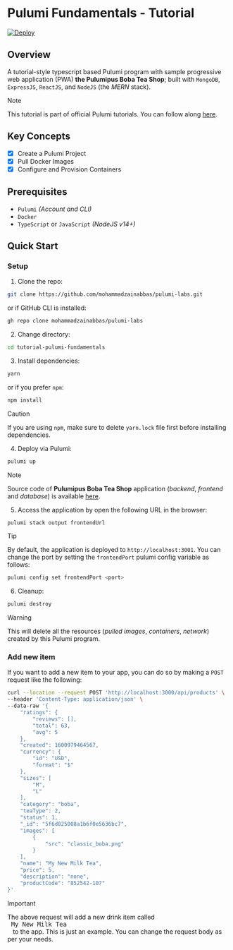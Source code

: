 # Pulumi Fundamentals - Tutorial

[![Deploy](https://get.pulumi.com/new/button.svg)](https://app.pulumi.com/new?template=https://github.com/mohammadzainabbas/pulumi-labs/tree/main/tutorial-pulumi-fundamentals)

## Overview

A tutorial-style typescript based Pulumi program with sample progressive web application (PWA) **the Pulumipus Boba Tea Shop**; built with `MongoDB`, `ExpressJS`, `ReactJS`, and `NodeJS` (the *MERN* stack). 

> [!NOTE]
> This tutorial is part of official Pulumi tutorials. You can follow along [here](https://www.pulumi.com/learn/pulumi-fundamentals/).

## Key Concepts

- [x] Create a Pulumi Project
- [x] Pull Docker Images
- [x] Configure and Provision Containers

## Prerequisites

* `Pulumi` _(Account and CLI)_
* `Docker`
* `TypeScript` or `JavaScript` _(NodeJS v14+)_

## Quick Start

### Setup

1. Clone the repo:

```bash
git clone https://github.com/mohammadzainabbas/pulumi-labs.git
```

or if GitHub CLI is installed:

```bash
gh repo clone mohammadzainabbas/pulumi-labs
```

2. Change directory:

```bash
cd tutorial-pulumi-fundamentals
```

3. Install dependencies:

```bash
yarn
```

or if you prefer `npm`:

```bash
npm install
```

> [!CAUTION]
> If you are using `npm`, make sure to delete `yarn.lock` file first before installing dependencies.

4. Deploy via Pulumi:

```bash
pulumi up
```

> [!NOTE]
> Source code of **Pulumipus Boba Tea Shop** application (_backend_, _frontend_ and _database_) is available [here](https://github.com/pulumi/tutorial-pulumi-fundamentals/).

5. Access the application by open the following URL in the browser:

```bash
pulumi stack output frontendUrl
```

> [!TIP]
> By default, the application is deployed to `http://localhost:3001`. You can change the port by setting the `frontendPort` pulumi config variable as follows:

```bash
pulumi config set frontendPort <port>
```

6. Cleanup:

```bash
pulumi destroy
```

> [!WARNING]  
> This will delete all the resources (_pulled images_, _containers_, _network_) created by this Pulumi program.

### Add new item

If you want to add a new item to your app, you can do so by making a `POST` request like the following:

```bash
curl --location --request POST 'http://localhost:3000/api/products' \
--header 'Content-Type: application/json' \
--data-raw '{
    "ratings": {
        "reviews": [],
        "total": 63,
        "avg": 5
    },
    "created": 1600979464567,
    "currency": {
        "id": "USD",
        "format": "$"
    },
    "sizes": [
        "M",
        "L"
    ],
    "category": "boba",
    "teaType": 2,
    "status": 1,
    "_id": "5f6d025008a1b6f0e5636bc7",
    "images": [
        {
            "src": "classic_boba.png"
        }
    ],
    "name": "My New Milk Tea",
    "price": 5,
    "description": "none",
    "productCode": "852542-107"
}'
```

> [!IMPORTANT]  
> The above request will add a new drink item called <kbd> <br> My New Milk Tea <br> </kbd> to the app. This is just an example. You can change the request body as per your needs.


